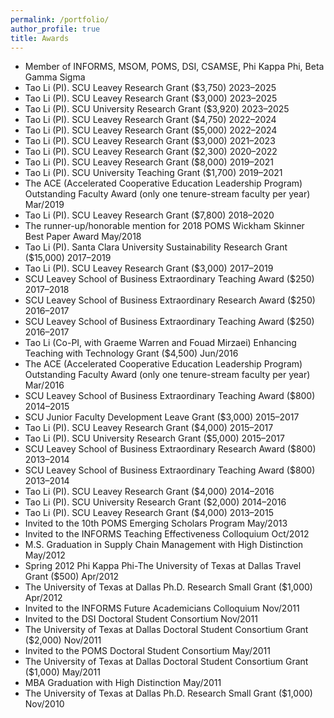 ```yaml
---
permalink: /portfolio/
author_profile: true
title: Awards
---
```

<ul>
  <li>Member of INFORMS, MSOM, POMS, DSI, CSAMSE, Phi Kappa Phi, Beta Gamma Sigma</li>
  <li>Tao Li (PI). SCU Leavey Research Grant ($3,750) 2023–2025</li>
  <li>Tao Li (PI). SCU Leavey Research Grant ($3,000) 2023–2025</li>
  <li>Tao Li (PI). SCU University Research Grant ($3,920) 2023–2025</li>
  <li>Tao Li (PI). SCU Leavey Research Grant ($4,750) 2022–2024</li>
  <li>Tao Li (PI). SCU Leavey Research Grant ($5,000) 2022–2024</li>
  <li>Tao Li (PI). SCU Leavey Research Grant ($3,000) 2021–2023</li>
  <li>Tao Li (PI). SCU Leavey Research Grant ($2,300) 2020–2022</li>
  <li>Tao Li (PI). SCU Leavey Research Grant ($8,000) 2019–2021</li>
  <li>Tao Li (PI). SCU University Teaching Grant ($1,700) 2019–2021</li>
  <li>The ACE (Accelerated Cooperative Education Leadership Program) Outstanding Faculty Award (only one tenure-stream faculty per year) Mar/2019</li>
  <li>Tao Li (PI). SCU Leavey Research Grant ($7,800) 2018–2020</li>
  <li>The runner-up/honorable mention for 2018 POMS Wickham Skinner Best Paper Award May/2018</li>
  <li>Tao Li (PI). Santa Clara University Sustainability Research Grant ($15,000) 2017–2019</li>
  <li>Tao Li (PI). SCU Leavey Research Grant ($3,000) 2017–2019</li>
  <li>SCU Leavey School of Business Extraordinary Teaching Award ($250) 2017–2018</li>
  <li>SCU Leavey School of Business Extraordinary Research Award ($250) 2016–2017</li>
  <li>SCU Leavey School of Business Extraordinary Teaching Award ($250) 2016–2017</li>
  <li>Tao Li (Co-PI, with Graeme Warren and Fouad Mirzaei) Enhancing Teaching with Technology Grant ($4,500) Jun/2016</li>
  <li>The ACE (Accelerated Cooperative Education Leadership Program) Outstanding Faculty Award (only one tenure-stream faculty per year) Mar/2016</li>
  <li>SCU Leavey School of Business Extraordinary Teaching Award ($800) 2014–2015</li>
  <li>SCU Junior Faculty Development Leave Grant ($3,000) 2015–2017</li>
  <li>Tao Li (PI). SCU Leavey Research Grant ($4,000) 2015–2017</li>
  <li>Tao Li (PI). SCU University Research Grant ($5,000) 2015–2017</li>
  <li>SCU Leavey School of Business Extraordinary Research Award ($800) 2013–2014</li>
  <li>SCU Leavey School of Business Extraordinary Teaching Award ($800) 2013–2014</li>
  <li>Tao Li (PI). SCU Leavey Research Grant ($4,000) 2014–2016</li>
  <li>Tao Li (PI). SCU University Research Grant ($2,000) 2014–2016</li>
  <li>Tao Li (PI). SCU Leavey Research Grant ($4,000) 2013–2015</li>
  <li>Invited to the 10th POMS Emerging Scholars Program May/2013</li>
  <li>Invited to the INFORMS Teaching Effectiveness Colloquium Oct/2012</li>
  <li>M.S. Graduation in Supply Chain Management with High Distinction May/2012</li>
  <li>Spring 2012 Phi Kappa Phi-The University of Texas at Dallas Travel Grant ($500) Apr/2012</li>
  <li>The University of Texas at Dallas Ph.D. Research Small Grant ($1,000) Apr/2012</li>
  <li>Invited to the INFORMS Future Academicians Colloquium Nov/2011</li>
  <li>Invited to the DSI Doctoral Student Consortium Nov/2011</li>
  <li>The University of Texas at Dallas Doctoral Student Consortium Grant ($2,000) Nov/2011</li>
  <li>Invited to the POMS Doctoral Student Consortium May/2011</li>
  <li>The University of Texas at Dallas Doctoral Student Consortium Grant ($1,000) May/2011</li>
  <li>MBA Graduation with High Distinction May/2011</li>
  <li>The University of Texas at Dallas Ph.D. Research Small Grant ($1,000) Nov/2010</li>
</ul>
